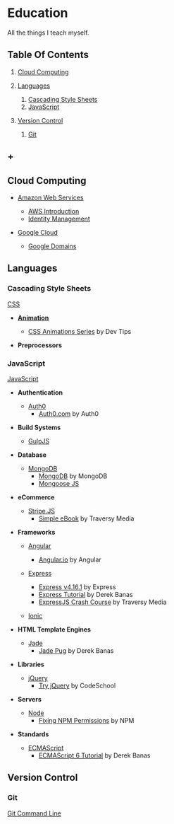 # Education
All the things I teach myself.  

## Table Of Contents
1. [Cloud Computing](#cloud-computing)
1. [Languages](#languages)
    1. [Cascading Style Sheets](#version-control)
    1. [JavaScript](#javascript)

1. [Version Control](#version-control)
    1. [Git](#git)
## +



## Cloud Computing
  * [Amazon Web Services](dir/amazon-web-services)
    * [AWS Introduction](dir/)
    * [Identity Management](dir/)

  * [Google Cloud](dir/cloud-computing)
    * [Google Domains](dir/)

## Languages
### Cascading Style Sheets
[CSS](dir/css)
  * **[Animation](dir/css/animation)**
    * [CSS Animations Series](dir/css/animation/css-animations-series) by Dev Tips

  * **Preprocessors**

### JavaScript
[JavaScript](dir/languages/javascript)
  * **Authentication**
    * [Auth0](dir/languages/javascript/auth0)
      * [Auth0.com](dir/languages/javascript/auth0/auth0) by Auth0

  * **Build Systems**  
    * [GulpJS]()

  * **Database**  
    * [MongoDB](dir/languages/javascript/mongodb)
      * [MongoDB](dir/languages/javascript/mongodb/mongodb) by MongoDB
      * [Mongoose JS]()

  * **eCommerce**
    * [Stripe.JS](dir/languages/javascript/stripe)
      * [Simple eBook](dir/languages/javascript/simple-ebook) by Traversy Media

  * **Frameworks**
    * [Angular](dir/languages/javascript/angular)
      * [Angular.io](dir/languages/javascript/angular/angular-io) by Angular

    * [Express](dir/languages/javascript/express)
      * [Express v4.16.1](dir/languages/javascript/express/express_v4-16-1) by Express
      * [Express Tutorial](dir/languages/javascript/express/express-tutorial) by Derek Banas
      * [ExpressJS Crash Course](dir/languages/javascript/express/expressjs-crash-course) by Traversy Media

    * [Ionic](dir/languages/javascript/ionic)

  * **HTML Template Engines**
    * [Jade](dir/languages/javascript/jade)
      * [Jade Pug](dir/languages/javascript/jade/jade-pug) by Derek Banas

  * **Libraries**  
    * [jQuery](dir/languages/javascript/jquery)
      * [Try jQuery](dir/languages/javascript/jquery/try-jquery) by CodeSchool

  * **Servers**
    * [Node](dir/languages/javascript/node)
      * [Fixing NPM Permissions](dir/languages/javascript/node/fixing-npm-permissions) by NPM

  * **Standards**
    * [ECMAScript](dir/languages/javascript/ecmascript)
      * [ECMAScript 6 Tutorial](dir/languages/javascript/ecmascript/ecmascript-6-tutorial) by Derek Banas

## Version Control

### Git
[Git Command Line](dir/version-control/git)

